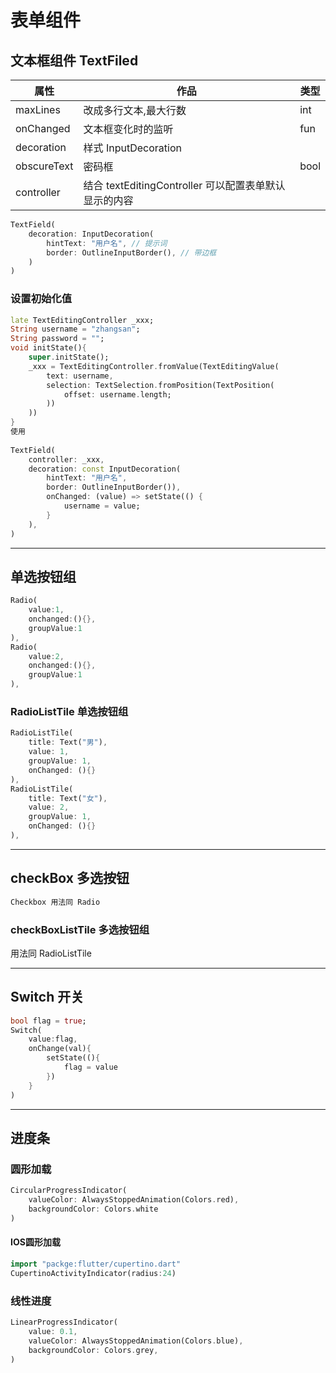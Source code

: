 # 表单组件

## 文本框组件 TextFiled

| 属性        | 作品                                                  | 类型 |
| ----------- | ----------------------------------------------------- | ---- |
| maxLines    | 改成多行文本,最大行数                                 | int  |
| onChanged   | 文本框变化时的监听                                    | fun  |
| decoration  | 样式 InputDecoration                                  |      |
| obscureText | 密码框                                                | bool |
| controller  | 结合 textEditingController 可以配置表单默认显示的内容 |      |

```dart
TextField(
    decoration: InputDecoration(
        hintText: "用户名", // 提示词
        border: OutlineInputBorder(), // 带边框
    )
)
```

### 设置初始化值

```dart
late TextEditingController _xxx;
String username = "zhangsan";
String password = "";
void initState(){
    super.initState();
    _xxx = TextEditingController.fromValue(TextEditingValue(
    	text: username,
        selection: TextSelection.fromPosition(TextPosition(
            offset: username.length;
        ))
    ))
}
使用
    
TextField(
	controller: _xxx,
	decoration: const InputDecoration(
		hintText: "用户名", 
        border: OutlineInputBorder()),
		onChanged: (value) => setState(() {
			username = value;
		}
    ),
)
```

---

## 单选按钮组

```dart
Radio(
    value:1,
    onchanged:(){},
    groupValue:1
),
Radio(
    value:2,
    onchanged:(){},
    groupValue:1
),

```

### RadioListTile 单选按钮组

```dart
RadioListTile(
	title: Text("男"),
	value: 1,
	groupValue: 1,
	onChanged: (){}
),
RadioListTile(
	title: Text("女"),
	value: 2,
	groupValue: 1,
	onChanged: (){}
),
```

---

## checkBox 多选按钮

```dart
Checkbox 用法同 Radio
```

### checkBoxListTile 多选按钮组

用法同  RadioListTile

---

## Switch  开关

```dart
bool flag = true;
Switch(
	value:flag,
    onChange(val){
        setState((){
            flag = value
        })
    }
)
```

---

## 进度条

### 圆形加载

```dart
CircularProgressIndicator(
	valueColor: AlwaysStoppedAnimation(Colors.red),
	backgroundColor: Colors.white
)
```

#### IOS圆形加载

```dart
import "packge:flutter/cupertino.dart"
CupertinoActivityIndicator(radius:24)
```



### 线性进度

```dart
LinearProgressIndicator(
	value: 0.1,
	valueColor: AlwaysStoppedAnimation(Colors.blue),
	backgroundColor: Colors.grey,
)
```

